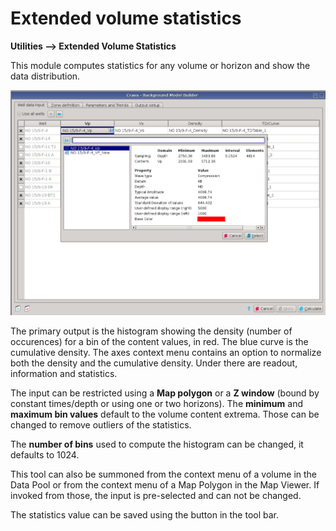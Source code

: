 # Extended volume statistics

**Utilities --&gt; Extended Volume Statistics**

This module computes statistics for any volume or horizon and show the data distribution. 

![User interface of Extended volume statistics](../.gitbook/assets/image%20%2849%29.png)

The primary output is the histogram showing the density \(number of occurences\) for a bin of the content values, in red. The blue curve is the cumulative density. The axes context menu contains an option to normalize both the density and the cumulative density. Under there are readout, information and statistics. 

The input can be restricted using a **Map polygon** or a **Z window** \(bound by constant times/depth or using one or two horizons\). The **minimum** and **maximum bin values** default to the volume content extrema. Those can be changed to remove outliers of the statistics. 

The **number of bins** used to compute the histogram can be changed, it defaults to 1024. 

This tool can also be summoned from the context menu of a volume in the Data Pool or from the context menu of a Map Polygon in the Map Viewer. If invoked from those, the input is pre-selected and can not be changed. 

The statistics value can be saved using the button in the tool bar. 

